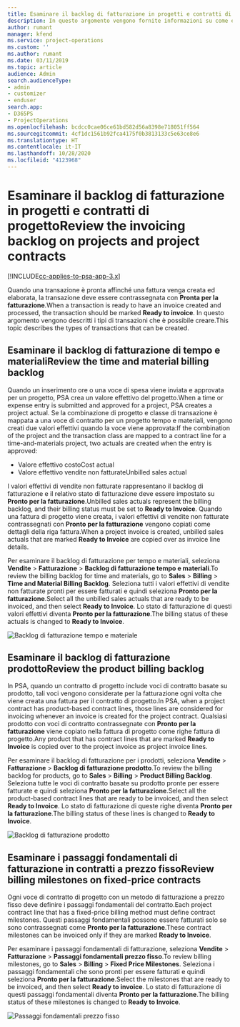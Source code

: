 ```yaml
---
title: Esaminare il backlog di fatturazione in progetti e contratti di progetto
description: In questo argomento vengono fornite informazioni su come esaminare backlog relativi a tempo, spese e prodotti e su come contrassegnarli come pronti per la fatturazione.
author: rumant
manager: kfend
ms.service: project-operations
ms.custom: ''
ms.author: rumant
ms.date: 03/11/2019
ms.topic: article
audience: Admin
search.audienceType:
- admin
- customizer
- enduser
search.app:
- D365PS
- ProjectOperations
ms.openlocfilehash: bcdcc0cae06ce61bd582d56a8398e718051ff564
ms.sourcegitcommit: 4cf1dc1561b92fca4175f0b3813133c5e63ce8e6
ms.translationtype: HT
ms.contentlocale: it-IT
ms.lasthandoff: 10/28/2020
ms.locfileid: "4123968"
---
```

# <a name="review-the-invoicing-backlog-on-projects-and-project-contracts"></a><span data-ttu-id="671fb-103">Esaminare il backlog di fatturazione in progetti e contratti di progetto</span><span class="sxs-lookup"><span data-stu-id="671fb-103">Review the invoicing backlog on projects and project contracts</span></span>

[!INCLUDE[cc-applies-to-psa-app-3.x](../includes/cc-applies-to-psa-app-3x.md)]

<span data-ttu-id="671fb-104">Quando una transazione è pronta affinché una fattura venga creata ed elaborata, la transazione deve essere contrassegnata con **Pronta per la fatturazione**.</span><span class="sxs-lookup"><span data-stu-id="671fb-104">When a transaction is ready to have an invoice created and processed, the transaction should be marked **Ready to invoice**.</span></span> <span data-ttu-id="671fb-105">In questo argomento vengono descritti i tipi di transazioni che è possibile creare.</span><span class="sxs-lookup"><span data-stu-id="671fb-105">This topic describes the types of transactions that can be created.</span></span>

## <a name="review-the-time-and-material-billing-backlog"></a><span data-ttu-id="671fb-106">Esaminare il backlog di fatturazione di tempo e materiali</span><span class="sxs-lookup"><span data-stu-id="671fb-106">Review the time and material billing backlog</span></span>

<span data-ttu-id="671fb-107">Quando un inserimento ore o una voce di spesa viene inviata e approvata per un progetto, PSA crea un valore effettivo del progetto.</span><span class="sxs-lookup"><span data-stu-id="671fb-107">When a time or expense entry is submitted and approved for a project, PSA creates a project actual.</span></span> <span data-ttu-id="671fb-108">Se la combinazione di progetto e classe di transazione è mappata a una voce di contratto per un progetto tempo e materiali, vengono creati due valori effettivi quando la voce viene approvata:</span><span class="sxs-lookup"><span data-stu-id="671fb-108">If the combination of the project and the transaction class are mapped to a contract line for a time-and-materials project, two actuals are created when the entry is approved:</span></span>

- <span data-ttu-id="671fb-109">Valore effettivo costo</span><span class="sxs-lookup"><span data-stu-id="671fb-109">Cost actual</span></span> 
- <span data-ttu-id="671fb-110">Valore effettivo vendite non fatturate</span><span class="sxs-lookup"><span data-stu-id="671fb-110">Unbilled sales actual</span></span>

<span data-ttu-id="671fb-111">I valori effettivi di vendite non fatturate rappresentano il backlog di fatturazione e il relativo stato di fatturazione deve essere impostato su **Pronto per la fatturazione**.</span><span class="sxs-lookup"><span data-stu-id="671fb-111">Unbilled sales actuals represent the billing backlog, and their billing status must be set to **Ready to Invoice**.</span></span> <span data-ttu-id="671fb-112">Quando una fattura di progetto viene creata, i valori effettivi di vendite non fatturate contrassegnati con **Pronto per la fatturazione** vengono copiati come dettagli della riga fattura.</span><span class="sxs-lookup"><span data-stu-id="671fb-112">When a project invoice is created, unbilled sales actuals that are marked **Ready to Invoice** are copied over as invoice line details.</span></span>

<span data-ttu-id="671fb-113">Per esaminare il backlog di fatturazione per tempo e materiali, seleziona **Vendite** \> **Fatturazione** \> **Backlog di fatturazione tempo e materiali**.</span><span class="sxs-lookup"><span data-stu-id="671fb-113">To review the billing backlog for time and materials, go to **Sales** \> **Billing** \> **Time and Material Billing Backlog**.</span></span> <span data-ttu-id="671fb-114">Seleziona tutti i valori effettivi di vendite non fatturate pronti per essere fatturati e quindi seleziona **Pronto per la fatturazione**.</span><span class="sxs-lookup"><span data-stu-id="671fb-114">Select all the unbilled sales actuals that are ready to be invoiced, and then select **Ready to Invoice**.</span></span> <span data-ttu-id="671fb-115">Lo stato di fatturazione di questi valori effettivi diventa **Pronto per la fatturazione**.</span><span class="sxs-lookup"><span data-stu-id="671fb-115">The billing status of these actuals is changed to **Ready to Invoice**.</span></span>

![Backlog di fatturazione tempo e materiale](media/TMBacklog.png)

## <a name="review-the-product-billing-backlog"></a><span data-ttu-id="671fb-117">Esaminare il backlog di fatturazione prodotto</span><span class="sxs-lookup"><span data-stu-id="671fb-117">Review the product billing backlog</span></span>

<span data-ttu-id="671fb-118">In PSA, quando un contratto di progetto include voci di contratto basate su prodotto, tali voci vengono considerate per la fatturazione ogni volta che viene creata una fattura per il contratto di progetto.</span><span class="sxs-lookup"><span data-stu-id="671fb-118">In PSA, when a project contract has product-based contract lines, those lines are considered for invoicing whenever an invoice is created for the project contract.</span></span> <span data-ttu-id="671fb-119">Qualsiasi prodotto con voci di contratto contrassegnate con **Pronto per la fatturazione** viene copiato nella fattura di progetto come righe fattura di progetto.</span><span class="sxs-lookup"><span data-stu-id="671fb-119">Any product that has contract lines that are marked **Ready to Invoice** is copied over to the project invoice as project invoice lines.</span></span>

<span data-ttu-id="671fb-120">Per esaminare il backlog di fatturazione per i prodotti, seleziona **Vendite** \> **Fatturazione** \> **Backlog di fatturazione prodotto**.</span><span class="sxs-lookup"><span data-stu-id="671fb-120">To review the billing backlog for products, go to **Sales** \> **Billing** \> **Product Billing Backlog**.</span></span> <span data-ttu-id="671fb-121">Seleziona tutte le voci di contratto basate su prodotto pronte per essere fatturate e quindi seleziona **Pronto per la fatturazione**.</span><span class="sxs-lookup"><span data-stu-id="671fb-121">Select all the product-based contract lines that are ready to be invoiced, and then select **Ready to Invoice**.</span></span> <span data-ttu-id="671fb-122">Lo stato di fatturazione di queste righe diventa **Pronto per la fatturazione**.</span><span class="sxs-lookup"><span data-stu-id="671fb-122">The billing status of these lines is changed to **Ready to Invoice**.</span></span>

![Backlog di fatturazione prodotto](media/ProductBacklog.png)

## <a name="review-billing-milestones-on-fixed-price-contracts"></a><span data-ttu-id="671fb-124">Esaminare i passaggi fondamentali di fatturazione in contratti a prezzo fisso</span><span class="sxs-lookup"><span data-stu-id="671fb-124">Review billing milestones on fixed-price contracts</span></span>

<span data-ttu-id="671fb-125">Ogni voce di contratto di progetto con un metodo di fatturazione a prezzo fisso deve definire i passaggi fondamentali del contratto.</span><span class="sxs-lookup"><span data-stu-id="671fb-125">Each project contract line that has a fixed-price billing method must define contract milestones.</span></span> <span data-ttu-id="671fb-126">Questi passaggi fondamentali possono essere fatturati solo se sono contrassegnati come **Pronto per la fatturazione**.</span><span class="sxs-lookup"><span data-stu-id="671fb-126">These contract milestones can be invoiced only if they are marked **Ready to Invoice**.</span></span> 

<span data-ttu-id="671fb-127">Per esaminare i passaggi fondamentali di fatturazione, seleziona **Vendite** \> **Fatturazione** \> **Passaggi fondamentali prezzo fisso**.</span><span class="sxs-lookup"><span data-stu-id="671fb-127">To review billing milestones, go to **Sales** \> **Billing** \> **Fixed Price Milestones**.</span></span> <span data-ttu-id="671fb-128">Seleziona i passaggi fondamentali che sono pronti per essere fatturati e quindi seleziona **Pronto per la fatturazione**.</span><span class="sxs-lookup"><span data-stu-id="671fb-128">Select the milestones that are ready to be invoiced, and then select **Ready to invoice**.</span></span> <span data-ttu-id="671fb-129">Lo stato di fatturazione di questi passaggi fondamentali diventa **Pronto per la fatturazione**.</span><span class="sxs-lookup"><span data-stu-id="671fb-129">The billing status of these milestones is changed to **Ready to Invoice**.</span></span>

![Passaggi fondamentali prezzo fisso](media/FPBacklog.png)

